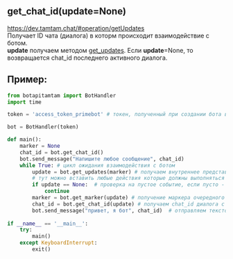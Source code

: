 ## get_chat_id(update=None)
https://dev.tamtam.chat/#operation/getUpdates  
Получает ID чата (диалога) в которм происходит взаимодействие с ботом.  
**update** получаем методом [get_updates](get_updates.md). Если **update**=None, то возвращается chat_id последнего активного диалога.
## Пример:
```python
from botapitamtam import BotHandler
import time

token = 'access_token_primebot' # токен, полученный при создании бота в @PrimeBot

bot = BotHandler(token)

def main():
    marker = None
    chat_id = bot.get_chat_id()
    bot.send_message("Напишите любое сообщение", chat_id)
    while True: # цикл ожидания взаимодействия с ботом
        update = bot.get_updates(marker) # получаем внутреннее представление сообщения (контента) отправленного боту (сформированного ботом)
        # тут можно вставить любые действия которые должны выполняться во время ожидания события
        if update == None:  # проверка на пустое событие, если пусто - возврат к началу цикла
            continue
        marker = bot.get_marker(update) # получение маркера очередного сообщения
        chat_id = bot.get_chat_id(update) # получаем chat_id диалога с ботом
        bot.send_message("привет, я бот", chat_id)  # отправляем текстовое сообщение в чат (диалог)
 
if __name__ == '__main__':
    try:
        main()
    except KeyboardInterrupt:
        exit()
``` 
